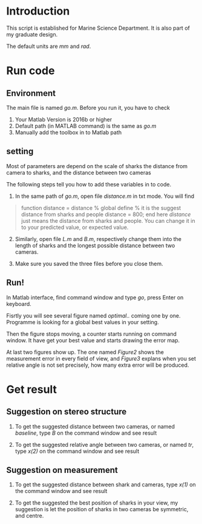 # Introduction
This script is established for Marine Science Department. It is also part of my graduate design. 

The default units are *mm* and *rad*.

# Run code
## Environment
The main file is named _go.m_. Before you run it, you have to check
1. Your Matlab Version is 2016b or higher
2. Default path (in MATLAB command) is the same as _go.m_
3. Manually add the toolbox in to Matlab path

## setting
Most of parameters are depend on the scale of sharks the distance from camera to sharks, and the distance between two cameras

The following steps tell you how to add these variables in to code.
1. In the same path of _go.m_, open file _distance.m_ in txt mode. You will find
  > function distance = distance
  > % global define
  > % it is the suggest distance from sharks and people 
  >     distance = 800;
  > end
  here _distance_ just means the distance from sharks and people. You can change it in to your predicted value, or expected value.
  
2. Similarly, open file _L.m_ and _B.m_,
    respectively change them into the length of sharks and the longest possible distance between two cameras.

3. Make sure you saved the three files before you close them.

## Run!

In Matlab interface, find command window and type _go_, press Enter on keyboard.

Fisrtly you will see several figure named _optimal.._ coming one by one. Programme is looking for a global best values in your setting.

Then the figure stops moving, a counter starts running on command window. It have get your best value and starts drawing the error map.

At last two figures show up. The one named _Figure2_ shows the measurement error in every field of view, 
  and _Figure3_ explans when you set relative angle is not set precisely, how many extra error will be produced. 
  
# Get result
## Suggestion on stereo structure
1. To get the suggested distance between two cameras, or named _baseline_, 
  type _B_ on the command window and see result

2. To get the suggested relative angle between two cameras, or named _tr_, 
  type _x(2)_ on the command window and see result
  
## Suggestion on measurement
1. To get the suggested distance between shark and cameras, 
  type _x(1)_ on the command window and see result

2. To get the suggested the best position of sharks in your view, my suggestion is 
  let the position of sharks in two cameras be symmetric, and centre.
  
  
